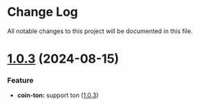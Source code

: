 
# Change Log

All notable changes to this project will be documented in this file.

# [1.0.3](https://github.com/okx/js-wallet-sdk) (2024-08-15)

### Feature

- **coin-ton:** support ton ([1.0.3](https://github.com/okx/js-wallet-sdk))
